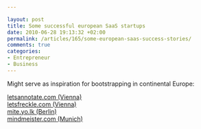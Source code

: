 ```yaml
---

layout: post
title: Some successful european SaaS startups
date: 2010-06-28 19:13:32 +02:00
permalink: /articles/165/some-european-saas-success-stories/
comments: true
categories: 
- Entrepreneur
- Business
---
```


Might serve as inspiration for bootstrapping in continental Europe:

[letsannotate.com (Vienna)](http://letsannotate.com/)\
[letsfreckle.com (Vienna)](http://letsfreckle.com)\
[mite.yo.lk (Berlin)](http://mite.yo.lk/)\
[mindmeister.com (Munich)](http://www.mindmeister.com/)
